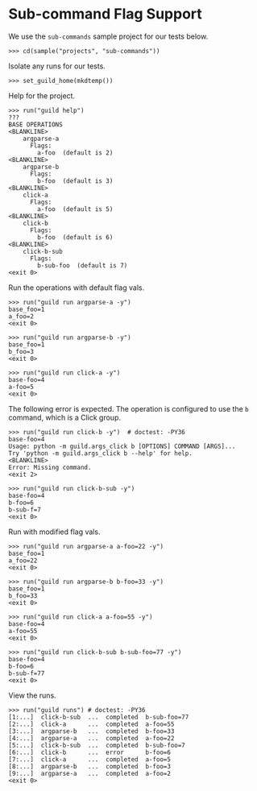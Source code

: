 # Sub-command Flag Support

We use the `sub-commands` sample project for our tests below.

    >>> cd(sample("projects", "sub-commands"))

Isolate any runs for our tests.

    >>> set_guild_home(mkdtemp())

Help for the project.

    >>> run("guild help")
    ???
    BASE OPERATIONS
    <BLANKLINE>
        argparse-a
          Flags:
            a-foo  (default is 2)
    <BLANKLINE>
        argparse-b
          Flags:
            b-foo  (default is 3)
    <BLANKLINE>
        click-a
          Flags:
            a-foo  (default is 5)
    <BLANKLINE>
        click-b
          Flags:
            b-foo  (default is 6)
    <BLANKLINE>
        click-b-sub
          Flags:
            b-sub-foo  (default is 7)
    <exit 0>

Run the operations with default flag vals.

    >>> run("guild run argparse-a -y")
    base_foo=1
    a_foo=2
    <exit 0>

    >>> run("guild run argparse-b -y")
    base_foo=1
    b_foo=3
    <exit 0>

    >>> run("guild run click-a -y")
    base-foo=4
    a-foo=5
    <exit 0>

The following error is expected. The operation is configured to use
the `b` command, which is a Click group.

    >>> run("guild run click-b -y")  # doctest: -PY36
    base-foo=4
    Usage: python -m guild.args_click b [OPTIONS] COMMAND [ARGS]...
    Try 'python -m guild.args_click b --help' for help.
    <BLANKLINE>
    Error: Missing command.
    <exit 2>

    >>> run("guild run click-b-sub -y")
    base-foo=4
    b-foo=6
    b-sub-f=7
    <exit 0>

Run with modified flag vals.

    >>> run("guild run argparse-a a-foo=22 -y")
    base_foo=1
    a_foo=22
    <exit 0>

    >>> run("guild run argparse-b b-foo=33 -y")
    base_foo=1
    b_foo=33
    <exit 0>

    >>> run("guild run click-a a-foo=55 -y")
    base-foo=4
    a-foo=55
    <exit 0>

    >>> run("guild run click-b-sub b-sub-foo=77 -y")
    base-foo=4
    b-foo=6
    b-sub-f=77
    <exit 0>

View the runs.

    >>> run("guild runs") # doctest: -PY36
    [1:...]  click-b-sub  ...  completed  b-sub-foo=77
    [2:...]  click-a      ...  completed  a-foo=55
    [3:...]  argparse-b   ...  completed  b-foo=33
    [4:...]  argparse-a   ...  completed  a-foo=22
    [5:...]  click-b-sub  ...  completed  b-sub-foo=7
    [6:...]  click-b      ...  error      b-foo=6
    [7:...]  click-a      ...  completed  a-foo=5
    [8:...]  argparse-b   ...  completed  b-foo=3
    [9:...]  argparse-a   ...  completed  a-foo=2
    <exit 0>

